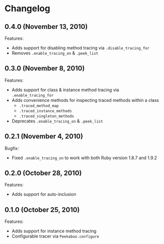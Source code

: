 # Changelog

## 0.4.0 (November 13, 2010)

Features:

  - Adds support for disabling method tracing via `.disable_tracing_for`
  - Removes `.enable_tracing_on` & `.peek_list`

## 0.3.0 (November 8, 2010)

Features:

  - Adds support for class & instance method tracing via `.enable_tracing_for`
  - Adds convenience methods for inspecting traced methods within a class
    - `.traced_method_map`
    - `.traced_instance_methods`
    - `.traced_singleton_methods`
  - Deprecates `.enable_tracing_on` & `.peek_list`

## 0.2.1 (November 4, 2010)

Bugfix:

  - Fixed `.enable_tracing_on` to work with both Ruby version 1.8.7 and 1.9.2

## 0.2.0 (October 28, 2010)

Features:

  - Adds support for auto-inclusion

## 0.1.0 (October 25, 2010)

Features:

  - Adds support for instance method tracing
  - Configurable tracer via `Peekaboo.configure`
